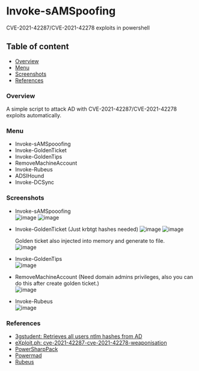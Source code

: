 # Invoke-sAMSpoofing
CVE-2021-42287/CVE-2021-42278 exploits in powershell

## Table of content
* [Overview](#Overview)
* [Menu](#Menu)
* [Screenshots](#Screenshots)
* [References](#References)

### Overview
A simple script to attack AD with CVE-2021-42287/CVE-2021-42278 exploits automatically.

### Menu
 - Invoke-sAMSpooofing
 - Invoke-GoldenTicket
 - Invoke-GoldenTips
 - RemoveMachineAccount 
 - Invoke-Rubeus
 - ADSIHound
 - Invoke-DCSync

### Screenshots
 - Invoke-sAMSpooofing  
 ![image](https://user-images.githubusercontent.com/30458572/161235503-67e882c1-32d4-479c-8f3b-faade0c39af6.png)
 ![image](https://user-images.githubusercontent.com/30458572/161314691-fbb6059b-5440-48c6-a80c-51452cd42af0.png)

 - Invoke-GoldenTicket (Just krbtgt hashes needed)
 ![image](https://user-images.githubusercontent.com/30458572/161314913-d8f1b489-b778-4a8b-9589-a7d69d2b72ce.png)
 ![image](https://user-images.githubusercontent.com/30458572/161314959-86eb3237-382a-401e-bbb9-eae8a09da42f.png)
   
   Golden ticket also injected into memory and generate to file.  
   ![image](https://user-images.githubusercontent.com/30458572/161317716-b5407954-4a03-43b7-be2d-c50278c504aa.png)

 - Invoke-GoldenTips  
 ![image](https://user-images.githubusercontent.com/30458572/161371534-1a1037e4-617b-47d3-9505-2940ad0f3015.png)

 - RemoveMachineAccount (Need domain admins privileges, also you can do this after create golden ticket.)  
 ![image](https://user-images.githubusercontent.com/30458572/161236648-8ce72238-2d48-4794-97d0-5d5a667cc152.png)
 
 - Invoke-Rubeus  
 ![image](https://user-images.githubusercontent.com/30458572/161241261-b5e5f4f8-29d9-4412-ae3e-1298d45b5625.png)

### References
 - [3gstudent: Retrieves all users ntlm hashes from AD](https://3gstudent.github.io/%E5%9F%9F%E6%B8%97%E9%80%8F-%E5%88%A9%E7%94%A8DCSync%E5%AF%BC%E5%87%BA%E5%9F%9F%E5%86%85%E6%89%80%E6%9C%89%E7%94%A8%E6%88%B7hash%E7%9A%84%E6%96%B9%E6%B3%95)
 - [eXploit.ph: cve-2021-42287-cve-2021-42278-weaponisation](https://exploit.ph/cve-2021-42287-cve-2021-42278-weaponisation.html)
 - [PowerSharpPack](https://github.com/S3cur3Th1sSh1t/PowerSharpPack)
 - [Powermad](https://github.com/Kevin-Robertson/Powermad)
 - [Rubeus](https://github.com/GhostPack/Rubeus)
